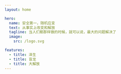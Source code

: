 ```yaml
---
layout: home

hero:
  name: 安全第一，随机应变
  text: 从事实上改变和解放
  tagline: 当人们都那样做的时候，就可以说，最大的问题解决了
  image:
    src: /logo.svg

features:
  - title: 泽生
  - title: 盲龙
  - title: 大解放
---
```

